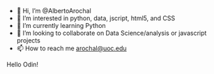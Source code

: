 - 👋 Hi, I’m @AlbertoArochal
- 👀 I’m interested in python, data, jscript, html5, and CSS
- 🌱 I’m currently learning Python
- 💞️ I’m looking to collaborate on Data Science/analysis or javascript projects
- 📫 How to reach me arochal@uoc.edu

Hello Odin!

<!---
AlbertoArochal/Arochal is a ✨ special ✨ repository because its `README.md` (this file) appears on your GitHub profile.
You can click the Preview link to take a look at your changes.
--->
